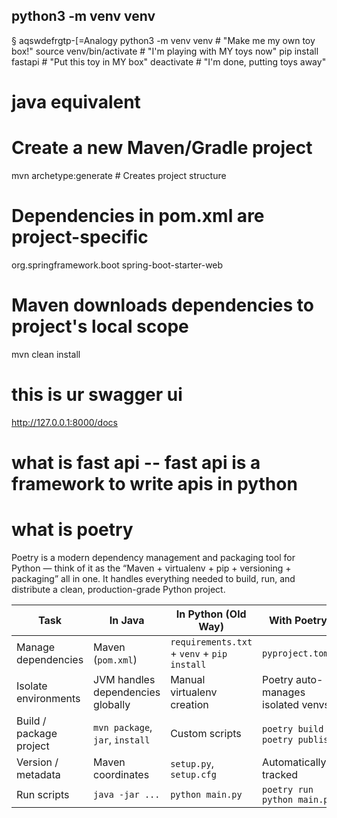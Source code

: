 ## python3 -m venv venv
§       aqswdefrgtp-[=Analogy 
python3 -m venv venv          # "Make me my own toy box!"
source venv/bin/activate      # "I'm playing with MY toys now"
pip install fastapi           # "Put this toy in MY box"
deactivate                    # "I'm done, putting toys away"

# java equivalent 
# Create a new Maven/Gradle project
mvn archetype:generate       # Creates project structure

# Dependencies in pom.xml are project-specific
<dependencies>
    <dependency>
        <groupId>org.springframework.boot</groupId>
        <artifactId>spring-boot-starter-web</artifactId>
    </dependency>
</dependencies>

# Maven downloads dependencies to project's local scope
mvn clean install

# this is ur swagger ui 
http://127.0.0.1:8000/docs

# what is fast api -- fast api is a framework to write apis in python

# what is poetry 
Poetry is a modern dependency management and packaging tool for Python — 
think of it as the “Maven + virtualenv + pip + versioning + packaging” all in one.
It handles everything needed to build, run, and distribute a clean, production-grade Python project.

| Task                    | In Java                           | In Python (Old Way)                         | With Poetry                        |
| ----------------------- | --------------------------------- | ------------------------------------------- | ---------------------------------- |
| Manage dependencies     | Maven (`pom.xml`)                 | `requirements.txt` + `venv` + `pip install` | `pyproject.toml`                   |
| Isolate environments    | JVM handles dependencies globally | Manual virtualenv creation                  | Poetry auto-manages isolated venvs |
| Build / package project | `mvn package`, `jar`, `install`   | Custom scripts                              | `poetry build` / `poetry publish`  |
| Version / metadata      | Maven coordinates                 | `setup.py`, `setup.cfg`                     | Automatically tracked              |
| Run scripts             | `java -jar ...`                   | `python main.py`                            | `poetry run python main.py`        |




